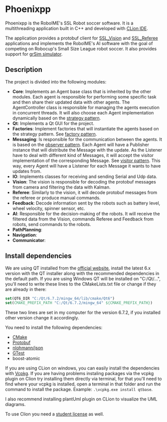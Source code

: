 # Phoenixpp
Phoenixpp is the RoboIME's SSL Robot soccer software.
It is a multithreading application built in C++ and developed with [CLion IDE](https://www.jetbrains.com/clion/).

The application provides a protobuf client for [SSL_Vision](https://github.com/RoboCup-SSL/ssl-vision) and [SSL_Referee](https://github.com/RoboCup-SSL/ssl-game-controller/tree/master) applications and implements the RoboIME's AI software with the goal of competing on Robocup's Small Size League robot soccer.
It also provides support for [grSim simulator](https://github.com/RoboCup-SSL/grSim).
## Description
The project is divided into the following modules:
- **Core**: Implements an Agent base class that is inherited
by the other modules. Each agent is responsible for performing some 
specific task and then share their updated data with other agents.
The AgentController class is responsible for managing the agents execution in concurrent threads.
It will also choose each Agent implementation dynamically based on the [strategy pattern](https://refactoring.guru/design-patterns/strategy).
- **Qt**: Implements a Qt GUI for the project. 
- **Factories**: Implement factories that will instantiate the agents
based on the strategy pattern. See [factory pattern](https://refactoring.guru/design-patterns/factory-method).
- **Messaging**: Is responsible for the communication between the agents. It is based on the [observer pattern](https://refactoring.guru/design-patterns/observer).
Each Agent will have a Publisher instance that will distribute the Message with the update.
As the Listener have to deal with different kind of Messages, it will accept the visitor implementation of the corresponding Message.
See [visitor pattern](https://refactoring.guru/design-patterns/visitor).
This way, every Agent will have a Listener for each Message it wants to have updates from.
- **IO**: Implements classes for receiving and sending Serial and Udp data.
- **Vision**: The vision is responsible for decoding the protobuf messages from camera and filtering the data with Kalman.
- **Referee**: Similarly to the vision, it will decode protobuf messages from the referee or produce manual commands.
- **Feedback**: Decode information sent by the robots such as battery level, wheel velocity, spinner sensor, etc.
- **AI**: Responsible for the decision-making of the robots. It will receive the filtered data from the Vision, commands
Referee and Feedback from robots, send commands to the robots.
- **PathPlanning**: 
- **Navigation**: 
- **Communicator**: 
## Install dependencies
We are using QT installed from the [official website](https://www.qt.io/download-dev), install the latest 6.x version with the QT installer along with the recommended dependencies in the default path. If you are using Windows QT will be installed on "C:/Qt/...", you'll need to write these lines to the CMakeLists.txt file or change if they are already in there:

```cmake
set(QT6_DIR "C:/Qt/6.7.2/mingw_64/lib/cmake/Qt6")
set(CMAKE_PREFIX_PATH "C:/Qt/6.7.2/mingw_64" ${CMAKE_PREFIX_PATH})
```
These two lines are set in my computer for the version 6.7.2, if you installed other version change it accordingly.

You need to install the following dependencies:
- [CMake](https://cmake.org/)
- [Protobuf](https://developers.google.com/protocol-buffers)
- [nlohmann/json](https://github.com/nlohmann/json)
- [GTest](https://github.com/google/googletest)
- boost-atomic

If you are using CLion on windows, you can easily install the dependencies with [Vcpkg](https://www.jetbrains.com/help/clion/package-management.html#install-vcpkg). If you are having problems instaling packages via the vcpkg plugin on Clion try installing them directly via terminal, for that you'll need to find where your vcpkg is installed, open a terminal in that folder and run the command to install the package. Example: `.\vcpkg.exe install qtbase`.

I also recommend installing plantUml plugin on CLion to visualize the UML diagrams.

To use Clion you need a [student license](https://www.jetbrains.com/shop/eform/students.) as well.
